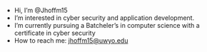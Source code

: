 -  Hi, I’m @Jhoffm15
-  I’m interested in cyber security and application development.
-  I’m currently pursuing a Batcheler’s in computer science with a certificate in cyber security 
-  How to reach me: jhoffm15@uwyo.edu


